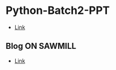 # Python-Batch2-PPT
- [Link](https://github.com/RashmivernekarN/Python-Batch2-PPT)
## Blog ON SAWMILL
- [Link](https://hkulkarni379.wixsite.com/kulkarni-saw-mill)
